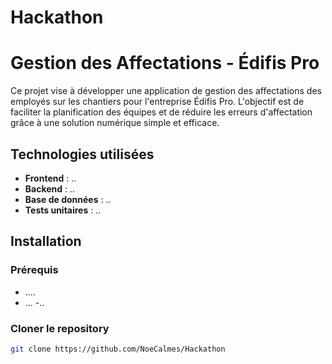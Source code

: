 ﻿# Hackathon
# Gestion des Affectations - Édifis Pro

Ce projet vise à développer une application de gestion des affectations des employés sur les chantiers pour l'entreprise Édifis Pro. L'objectif est de faciliter la planification des équipes et de réduire les erreurs d'affectation grâce à une solution numérique simple et efficace.

## Technologies utilisées
- **Frontend** : ..
- **Backend** : ..
- **Base de données** : ..
- **Tests unitaires** : ..

## Installation

### Prérequis
- ....
- ...
-..

### Cloner le repository
```bash
git clone https://github.com/NoeCalmes/Hackathon
